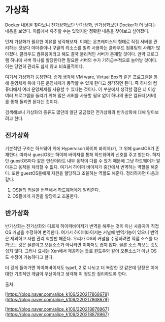 # 가상화

Docker 내용을 찾다보니 전가상화보단 반가상화, 반가상화보단 Docker가 더 낫다는 내용을 보았다. 이름에서 유추할 수는 있엇지만 정확한 내용을 찾아보고 싶어졌다. 

먼저 가상화가 필요한 이유를 생각해보자. 이제는 온프레미스의 형태로 직접 서버를 관리하는 것보다 아마존이나 구글의 리소스를 빌려 사용하는 클라우드 컴퓨팅의 사례가 많아졌다. 클라우드 컴퓨팅이라고 해도 결국 물리적인 서버가 존재할 것이다. 만약 프로그램 하나에 서버 하나를 할당한다면 필요한 서버의 수가 기하급수적으로 늘어날 것이다. 이는 당연히 관리도 쉽지 않고 비효율적이다.

여기서 가상화가 등장한다. 쉽게 생각해 VM ware, Virtual Box와 같은 프로그램을 통해 운영체제 위에 다른 운영체제가 동작할 수 있게 한다고 생각하면 된다. 즉 하나의 컴퓨터에서 여러 운영체제를 사용할 수 있다는 것이다. 이 부분에서 생각할 점은 더 이상 여러 프로그램을 돌리기 위해 많은 서버를 사용할 필요 없이 하나의 좋은 컴퓨터(서버)를 통해 돌리면 된다는 것이다. 

검색해보니 가상화의 종류도 많던데 일단 궁금했던 전가상화와 반가상화에 대해 알아보려고 한다.

## 전가상화

기본적인 구조는 하드웨어 위에 Hypervisor(하이퍼 바이저)가, 그 위에 guestOS가 존재한다. 따라서 guestOS는 하이퍼 바이저를 통해 하드웨어와 신호를 주고 받는다. 하지만 guestOS마다 같은 연산이라도 내부 동작이 다를 수 있기 때문에 그냥 하드웨어가 알아듣고 동작을 처리할 수 없다. 여기서 하이퍼 바이저가 중간에서 번역하는 역할을 해준다. 또한 guestOS들에게 자원을 할당하고 조율하는 역할도 해준다. 정리하자면 다음과 같다.

1. OS들의 커널을 번역해서 하드웨어에게 알려준다.
2. OS들에게 자원을 할당하고 조율한다.

## 반가상화

반가상화는 전가상화와 다르게 하이퍼바이저가 번역을 해주는 것이 아닌 사용자가 직접 OS 커널을 수정하여 번역한다. 여기서 하이퍼바이저는 커널에 번역기능이 있으니 번역은 제외하고 자원 관리 역할만 해준다. 우리가 OS의 커널을 수정하려면 직접 소스를 다 까보는 것은 물론이고 오픈소스가 아니라면 이마저도 쉽지 않다. 물론 소스 까보는 것도 쉽지 않다. 그러나 요새는 Xen에서 제공하는 툴로 윈도우와 같이 오픈소스가 아닌 OS도 수정이 가능하다고 한다. 

더 깊게 들어가면 하이퍼바이저도 type1, 2 로 나뉘고 더 복잡한 것 같은데 당장은 이에 대한 기초적인 개념이 우선이라고 생각해 이 정도만 정리하도록 한다.

출처 : 

[https://blog.naver.com/alice_k106/220217868679](https://blog.naver.com/alice_k106/220217868679)

[https://blog.naver.com/alice_k106/220218878967](https://blog.naver.com/alice_k106/220218878967)
